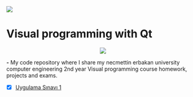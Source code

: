![](https://img.shields.io/badge/C%2B%2B-00599C?style=for-the-badge&logo=c%2B%2B&logoColor=white)

# Visual programming with Qt

<p align="center">
  <img src="https://user-images.githubusercontent.com/54184905/111062024-7b73cb80-84b7-11eb-8ebe-9c73f512e84c.png" />
</p>

**-** My code repository where I share my necmettin erbakan university computer engineering 2nd year Visual programming course homework, projects and exams.

* [x] [Uygulama Sınavı 1](/UygulamaSinavi1/)
